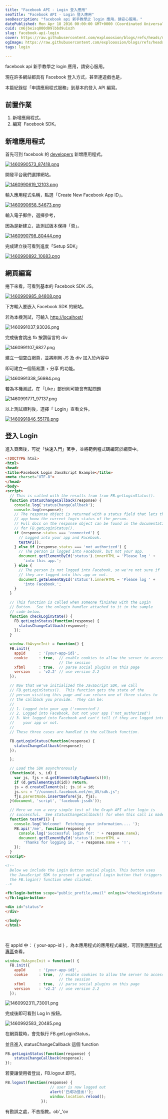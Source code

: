 ```yaml
---
title: "Facebook API - Login 登入應用"
seoTitle: "Facebook API - Login 登入應用"
seoDescription: "facebook api 新手教學之 login 應用，請安心服用。"
datePublished: Mon Apr 18 2016 00:00:00 GMT+0000 (Coordinated Universal Time)
cuid: cm6jbeisq000d09lbbd9u1ozh
slug: facebook-api-login
cover: https://raw.githubusercontent.com/explooosion/blogs/refs/heads/main/docs/images/2016-04-18_Facebook%20API%20-%20Login%20%E7%99%BB%E5%85%A5%E6%87%89%E7%94%A8/banner/1460990573_87418.png
ogImage: https://raw.githubusercontent.com/explooosion/blogs/refs/heads/main/docs/images/2016-04-18_Facebook%20API%20-%20Login%20%E7%99%BB%E5%85%A5%E6%87%89%E7%94%A8/banner/1460990573_87418.png
tags: login

---
```


facebook api 新手教學之 login 應用，請安心服用。

現在許多網站都具有 Facebook 登入方式，甚至連遊戲也是，

本篇紀錄從「申請應用程式服務」到基本的登入 API 編寫。

前置作業
----

1.  新增應用程式。
2.  編寫  Facebook SDK。

新增應用程式
------

首先可到 facebook 的 [developers](https://developers.facebook.com/apps) 新增應用程式。

[![1460990573_87418.png](https://raw.githubusercontent.com/explooosion/blogs/refs/heads/main/docs/images/2016-04-18_Facebook%20API%20-%20Login%20%E7%99%BB%E5%85%A5%E6%87%89%E7%94%A8/1460990573_87418.png)](https://dotblogsfile.blob.core.windows.net/user/incredible/0dbce28d-2f5d-4f1d-ab8a-2e8de48a26a4/1460990573_87418.png)

開發平台我們選擇網站。

[![1460990619_12103.png](https://raw.githubusercontent.com/explooosion/blogs/refs/heads/main/docs/images/2016-04-18_Facebook%20API%20-%20Login%20%E7%99%BB%E5%85%A5%E6%87%89%E7%94%A8/1460990619_12103.png)](https://dotblogsfile.blob.core.windows.net/user/incredible/0dbce28d-2f5d-4f1d-ab8a-2e8de48a26a4/1460990619_12103.png)

輸入應用程式名稱，點選「Create New Facebook App ID」。

[![1460990658_54673.png](https://raw.githubusercontent.com/explooosion/blogs/refs/heads/main/docs/images/2016-04-18_Facebook%20API%20-%20Login%20%E7%99%BB%E5%85%A5%E6%87%89%E7%94%A8/1460990658_54673.png)](https://dotblogsfile.blob.core.windows.net/user/incredible/0dbce28d-2f5d-4f1d-ab8a-2e8de48a26a4/1460990658_54673.png)

輸入電子郵件，選擇參考，

因為是新建立，故測試版本保持「否」。

[![1460990798_80444.png](https://raw.githubusercontent.com/explooosion/blogs/refs/heads/main/docs/images/2016-04-18_Facebook%20API%20-%20Login%20%E7%99%BB%E5%85%A5%E6%87%89%E7%94%A8/1460990798_80444.png)](https://dotblogsfile.blob.core.windows.net/user/incredible/0dbce28d-2f5d-4f1d-ab8a-2e8de48a26a4/1460990798_80444.png)

完成建立後可看到進度「Setup SDK」

[![1460990892_10683.png](https://raw.githubusercontent.com/explooosion/blogs/refs/heads/main/docs/images/2016-04-18_Facebook%20API%20-%20Login%20%E7%99%BB%E5%85%A5%E6%87%89%E7%94%A8/1460990892_10683.png)](https://dotblogsfile.blob.core.windows.net/user/incredible/0dbce28d-2f5d-4f1d-ab8a-2e8de48a26a4/1460990892_10683.png)

網頁編寫
----

捲下來看，可看到基本的 Facebook SDK JS。

[![1460990985_84808.png](https://raw.githubusercontent.com/explooosion/blogs/refs/heads/main/docs/images/2016-04-18_Facebook%20API%20-%20Login%20%E7%99%BB%E5%85%A5%E6%87%89%E7%94%A8/1460990985_84808.png)](https://dotblogsfile.blob.core.windows.net/user/incredible/0dbce28d-2f5d-4f1d-ab8a-2e8de48a26a4/1460990985_84808.png)

下方輸入要嵌入 Facebook SDK 的網站。

若為本機測試，可輸入 [http://localhost/](http://localhost/)

![1460991037_93026.png](https://raw.githubusercontent.com/explooosion/blogs/refs/heads/main/docs/images/2016-04-18_Facebook%20API%20-%20Login%20%E7%99%BB%E5%85%A5%E6%87%89%E7%94%A8/1460991037_93026.png)

完成後會跳出 fb 按讚留言的 div

![1460991107_6827.png](https://raw.githubusercontent.com/explooosion/blogs/refs/heads/main/docs/images/2016-04-18_Facebook%20API%20-%20Login%20%E7%99%BB%E5%85%A5%E6%87%89%E7%94%A8/1460991107_6827.png)

建立一個空白網頁，並將剛剛 JS 及 div 加入於內容中

即可建立一個簡易讚 + 分享 的功能。

![1460991338_56984.png](https://raw.githubusercontent.com/explooosion/blogs/refs/heads/main/docs/images/2016-04-18_Facebook%20API%20-%20Login%20%E7%99%BB%E5%85%A5%E6%87%89%E7%94%A8/1460991338_56984.png)

若為本機測試，在「Like」部份則可能會有點問題

![1460991771_97137.png](https://raw.githubusercontent.com/explooosion/blogs/refs/heads/main/docs/images/2016-04-18_Facebook%20API%20-%20Login%20%E7%99%BB%E5%85%A5%E6%87%89%E7%94%A8/1460991771_97137.png)

以上測試順利後，選擇「 Login」查看文件。

[![1460991846_55178.png](https://raw.githubusercontent.com/explooosion/blogs/refs/heads/main/docs/images/2016-04-18_Facebook%20API%20-%20Login%20%E7%99%BB%E5%85%A5%E6%87%89%E7%94%A8/1460991846_55178.png)](https://dotblogsfile.blob.core.windows.net/user/incredible/0dbce28d-2f5d-4f1d-ab8a-2e8de48a26a4/1460991846_55178.png)

登入 Login
--------

進入頁面後，可從「快速入門」著手，並將範例程式碼編寫於網頁中。

```html
<!DOCTYPE html>
<html>
<head>
<title>Facebook Login JavaScript Example</title>
<meta charset="UTF-8">
</head>
<body>
<script>
  // This is called with the results from from FB.getLoginStatus().
  function statusChangeCallback(response) {
    console.log('statusChangeCallback');
    console.log(response);
    // The response object is returned with a status field that lets the
    // app know the current login status of the person.
    // Full docs on the response object can be found in the documentation
    // for FB.getLoginStatus().
    if (response.status === 'connected') {
      // Logged into your app and Facebook.
      testAPI();
    } else if (response.status === 'not_authorized') {
      // The person is logged into Facebook, but not your app.
      document.getElementById('status').innerHTML = 'Please log ' +
        'into this app.';
    } else {
      // The person is not logged into Facebook, so we're not sure if
      // they are logged into this app or not.
      document.getElementById('status').innerHTML = 'Please log ' +
        'into Facebook.';
    }
  }

  // This function is called when someone finishes with the Login
  // Button.  See the onlogin handler attached to it in the sample
  // code below.
  function checkLoginState() {
    FB.getLoginStatus(function(response) {
      statusChangeCallback(response);
    });
  }

  window.fbAsyncInit = function() {
  FB.init({
    appId      : '{your-app-id}',
    cookie     : true,  // enable cookies to allow the server to access 
                        // the session
    xfbml      : true,  // parse social plugins on this page
    version    : 'v2.2' // use version 2.2
  });

  // Now that we've initialized the JavaScript SDK, we call 
  // FB.getLoginStatus().  This function gets the state of the
  // person visiting this page and can return one of three states to
  // the callback you provide.  They can be:
  //
  // 1. Logged into your app ('connected')
  // 2. Logged into Facebook, but not your app ('not_authorized')
  // 3. Not logged into Facebook and can't tell if they are logged into
  //    your app or not.
  //
  // These three cases are handled in the callback function.

  FB.getLoginStatus(function(response) {
    statusChangeCallback(response);
  });

  };

  // Load the SDK asynchronously
  (function(d, s, id) {
    var js, fjs = d.getElementsByTagName(s)[0];
    if (d.getElementById(id)) return;
    js = d.createElement(s); js.id = id;
    js.src = "//connect.facebook.net/en_US/sdk.js";
    fjs.parentNode.insertBefore(js, fjs);
  }(document, 'script', 'facebook-jssdk'));

  // Here we run a very simple test of the Graph API after login is
  // successful.  See statusChangeCallback() for when this call is made.
  function testAPI() {
    console.log('Welcome!  Fetching your information.... ');
    FB.api('/me', function(response) {
      console.log('Successful login for: ' + response.name);
      document.getElementById('status').innerHTML =
        'Thanks for logging in, ' + response.name + '!';
    });
  }
</script>

<!--
  Below we include the Login Button social plugin. This button uses
  the JavaScript SDK to present a graphical Login button that triggers
  the FB.login() function when clicked.
-->

<fb:login-button scope="public_profile,email" onlogin="checkLoginState();">
</fb:login-button>

<div id="status">
</div>

</body>
</html>
```

  
 

在 appId 中： { your-app-id } ，為本應用程式的應用程式編號，可回到[應用程式專區](https://developers.facebook.com/apps)查看。

```javascript
window.fbAsyncInit = function() {
  FB.init({
    appId      : '{your-app-id}',
    cookie     : true,  // enable cookies to allow the server to access 
                        // the session
    xfbml      : true,  // parse social plugins on this page
    version    : 'v2.2' // use version 2.2
  });
```

![1460992311_73001.png](https://raw.githubusercontent.com/explooosion/blogs/refs/heads/main/docs/images/2016-04-18_Facebook%20API%20-%20Login%20%E7%99%BB%E5%85%A5%E6%87%89%E7%94%A8/1460992311_73001.png)

完成後即可看到 Log In 按鈕。

![1460992583_20485.png](https://raw.githubusercontent.com/explooosion/blogs/refs/heads/main/docs/images/2016-04-18_Facebook%20API%20-%20Login%20%E7%99%BB%E5%85%A5%E6%87%89%E7%94%A8/1460992583_20485.png)

在網頁載時，會先執行 FB.getLoginStatus，

並且進入 statusChangeCallback 這個 function

```javascript
FB.getLoginStatus(function(response) {
    statusChangeCallback(response);
});
```

若要讓使用者登出，FB.logout 即可。

```javascript
FB.logout(function(response) {
                    // user is now logged out
                    alert('已成功登出!');
                    window.location.reload();
                });
```

有勘誤之處，不吝指教。ob'\_'ov